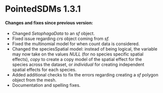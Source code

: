 # PointedSDMs 1.3.1

#### Changes and fixes since previous version:

-   Changed *SetophagaData* to an s*f* object.
-   Fixed issue regarding *crs* object coming from *sf.*
-   Fixed the multinomial model for when count data is considered.
-   Changed the speciesSpatial model: instead of being logical, the variable may now take on the values *NULL* (for no species specific spatial effects), *copy* to create a copy model of the spatial effect for the species across the dataset, or *individual* for creating independent spatial effects for each species.
-   Added additional checks to fix the errors regarding creating a *sf* polygon object from the mesh.
-   Documentation and spelling fixes.
